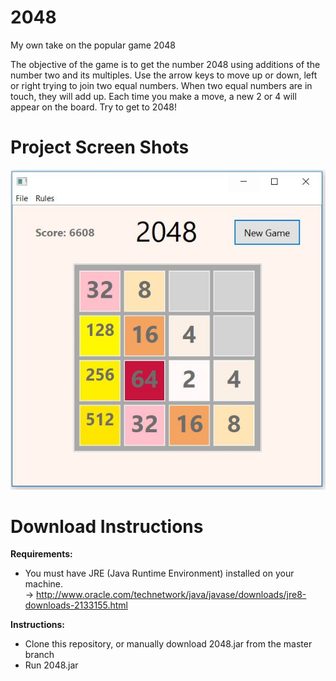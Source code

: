 # 2048
My own take on the popular game 2048

The objective of the game is to get the number 2048 using additions of the number two and its multiples.  Use the arrow keys to move up or down, left or right trying to join two equal numbers.  When two equal numbers are in touch, they will add up. Each time you make a move, a new 2 or 4 will appear on the board. Try to get to 2048!
# Project Screen Shots
![2048](img/2048capture.JPG)
# Download Instructions
**Requirements:**

* You must have JRE (Java Runtime Environment) installed on your machine.                                                                                                                                                            
→  http://www.oracle.com/technetwork/java/javase/downloads/jre8-downloads-2133155.html

**Instructions:**
* Clone this repository, or manually download 2048.jar from the master branch
* Run 2048.jar
